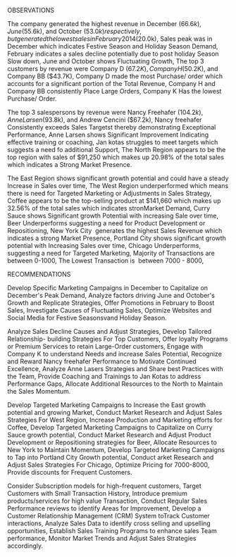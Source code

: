 OBSERVATIONS

The company generated the highest revenue in December ($66.6k), June ($55.6k), and October ($53.0k) respectively, but generated the lowest sales in February 2014 ($20.0k),
Sales peak was in December which indicates Festive Season and Holiday Season Demand,
February indicates a sales decline potentially due to post holiday Season Slow down,
June and October shows Fluctuating Growth,
The top 3 customers by revenue were Company D ($67.2K), Company H ($50.2K), and Company BB ($43.7K),
Company D made the most Purchase/ order which accounts for a significant portion of the Total Revenue,
Company H and Company BB consistently Place Large Orders,
Company K Has the lowest Purchase/ Order.

The top 3 salespersons by revenue were Nancy Freehafer ($104.2k), Anne Larsen ($93.8k), and Andrew Cencini ($67.2k),
Nancy freehafer Consistently exceeds Sales Targetst thereby demonstrating Exceptional Performance,
Anne Larsen shows Significant Improvement Indicating effective training or coaching,
Jan kotas struggles to meet targets which suggests a need fo additional Support,
The North Region appears to be the top region with sales of $91,250 which makes up 20.98% of the total sales which indicates a Strong Market Presence.

The East Region shows significant growth potential and could have a steady Increase in Sales over time,
The West Region underperformed which means there is need for Targeted Marketing or Adjustments in Sales Strategy,
Coffee appears to be the top-selling product at $141,660 which makes up 32.56% of the total sales which indicates stronMarket Demand,
Curry Sauce shows Significant growth Potential with increasing Sale over time,
Beer Underperforms suggesting a need for Product Development or Repositioning,
New York City  generates the highest Sales Revenue which indicates a strong Market Presence,
Portland City shows significant growth potential with Increasing Sales over time,
Chicago Underperforms, suggesting a need for Targeted Marketing,
Majority of Transactions are between 0-1000,
The Lowest Transaction is  between 7000 - 8000,

RECOMMENDATIONS

Develop Specific Marketing Campaigns in December to Capitalize on December's Peak Demand,
Analyze factors driving June and October's Growth and Replicate Strategies,
Offer Promotions in February to Boost Sales,
Investigate Causes of Fluctuating Sales,
Optimize Websites and Social Media for Festive Seasonsvand Holiday Season.

Analyze Sales Decline Causes and Adjust Strategies,
Develop Tailored Relationship- building Strategies For Top Customers,
Offer loyalty Programs or Premium Services to retain Large-Order customers,
Engage with Company K to understand Needs and increase Sales Potential,
Recognize and Reward Nancy freehafer Performance to Motivate Continued Excellence,
Analyze Anne Lasers Strategies and Share best Practices with the Team,
Provide Coaching and Trainings to Jan Kotas to address Performance Gaps,
Allocate Additional Resources to the North to Maintain the Sales Momentum.

Develop Targeted Marketing Campaigns to Increase the East growth potential and growing Market,
Conduct Market Research and Adjust Sales Strategies For West Region,
Increase Production and Marketing efforts for Coffee,
Develop Targeted Marketing Campaigns to Capitalize on Curry Sauce growth potential,
Conduct Market Research and Adjust Product Development or Repositioning strategies for Beer,
Allocate Resources to New York to Maintain Momentum,
Develop Targeted Marketing Campaigns to Tap into Portland City Growth potential,
Conduct arket Research and Adjust Sales Strategies For Chicago,
Optimize Pricing for 7000-8000,
Provide discounts for Frequent Customers.

Consider Subscription models for high-frequent customers,
Target Customers with Small Transaction History,
Introduce premium products/services for high value Transaction,
Conduct Regular Sales Performance reviews to identify Areas for Improvement,
Develop a Customer Relationship Management (CRM) System toTrack Customer interactions,
Analyze Sales Data to identify cross selling and upselling opportunities,
Establish Sales Training Programs to enhance sales Team performance,
Monitor Market Trends and Adjust Sales Strategies accordingly.

 
